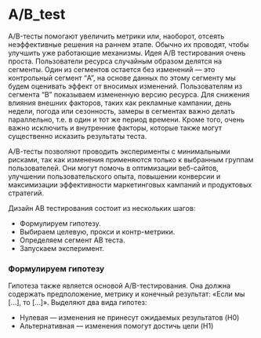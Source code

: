 # A/B_test

A/B-тесты помогают увеличить метрики или, наоборот, отсеять неэффективные решения на раннем этапе. Обычно их проводят, чтобы улучшить уже работающие механизмы.
Идея A/B тестирования очень проста. Пользователи ресурса случайным образом делятся на сегменты. Один из сегментов остается без изменений — это контрольный сегмент “A”, на основе данных по этому сегменту мы будем оценивать эффект от вносимых изменений. Пользователям из сегмента “B” показываем измененную версию ресурса. Для снижения влияния внешних факторов, таких как рекламные кампании, день недели, погода или сезонность, замеры в сегментах важно делать параллельно, т.е. в один и тот же период времени. Кроме того, очень важно исключить и внутренние факторы, которые также могут существенно исказить результаты теста.

А/В-тесты позволяют проводить эксперименты с минимальными рисками, так как изменения применяются только к выбранным группам пользователей. Они могут помочь в оптимизации веб-сайтов, улучшении пользовательского опыта, повышении конверсии и максимизации эффективности маркетинговых кампаний и продуктовых стратегий.

Дизайн АВ тестирования состоит из нескольких шагов:  
- Формулируем гипотезу.
- Выбираем целевую, прокси и контр-метрики.
- Определяем сегмент АВ теста.
- Запускаем эксперимент.

### Формулируем гипотезу
Гипотеза также является основой A/B-тестирования. Она должна содержать предположение, метрику и конечный результат: «Если мы [...], то [...]». Выделяют два вида гипотез: 
- Нулевая — изменения не принесут ожидаемых результатов (H0)
- Альтернативная — изменения помогут достичь цели (H1)
